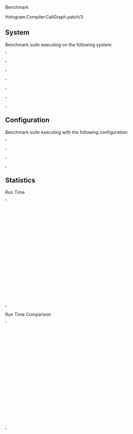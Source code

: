 Benchmark

Hologram.Compiler.CallGraph.patch/3

## System

Benchmark suite executing on the following system:

<table style="width: 1%">
  <tr>
    <th style="width: 1%; white-space: nowrap">Operating System</th>
    <td>macOS</td>
  </tr><tr>
    <th style="white-space: nowrap">CPU Information</th>
    <td style="white-space: nowrap">Apple M1 Pro</td>
  </tr><tr>
    <th style="white-space: nowrap">Number of Available Cores</th>
    <td style="white-space: nowrap">10</td>
  </tr><tr>
    <th style="white-space: nowrap">Available Memory</th>
    <td style="white-space: nowrap">16 GB</td>
  </tr><tr>
    <th style="white-space: nowrap">Elixir Version</th>
    <td style="white-space: nowrap">1.18.2</td>
  </tr><tr>
    <th style="white-space: nowrap">Erlang Version</th>
    <td style="white-space: nowrap">27.2.4</td>
  </tr>
</table>

## Configuration

Benchmark suite executing with the following configuration:

<table style="width: 1%">
  <tr>
    <th style="width: 1%">:time</th>
    <td style="white-space: nowrap">1 min</td>
  </tr><tr>
    <th>:parallel</th>
    <td style="white-space: nowrap">1</td>
  </tr><tr>
    <th>:warmup</th>
    <td style="white-space: nowrap">2 s</td>
  </tr>
</table>

## Statistics



Run Time

<table style="width: 1%">
  <tr>
    <th>Name</th>
    <th style="text-align: right">IPS</th>
    <th style="text-align: right">Average</th>
    <th style="text-align: right">Devitation</th>
    <th style="text-align: right">Median</th>
    <th style="text-align: right">99th&nbsp;%</th>
  </tr>

  <tr>
    <td style="white-space: nowrap">no module changes</td>
    <td style="white-space: nowrap; text-align: right">289993.52</td>
    <td style="white-space: nowrap; text-align: right">0.00000 s</td>
    <td style="white-space: nowrap; text-align: right">&plusmn;18.91%</td>
    <td style="white-space: nowrap; text-align: right">0.00000 s</td>
    <td style="white-space: nowrap; text-align: right">0.00001 s</td>
  </tr>

  <tr>
    <td style="white-space: nowrap">1 module added </td>
    <td style="white-space: nowrap; text-align: right">181.67</td>
    <td style="white-space: nowrap; text-align: right">0.00550 s</td>
    <td style="white-space: nowrap; text-align: right">&plusmn;3.47%</td>
    <td style="white-space: nowrap; text-align: right">0.00548 s</td>
    <td style="white-space: nowrap; text-align: right">0.00602 s</td>
  </tr>

  <tr>
    <td style="white-space: nowrap">1 module removed </td>
    <td style="white-space: nowrap; text-align: right">18.17</td>
    <td style="white-space: nowrap; text-align: right">0.0550 s</td>
    <td style="white-space: nowrap; text-align: right">&plusmn;2.62%</td>
    <td style="white-space: nowrap; text-align: right">0.0547 s</td>
    <td style="white-space: nowrap; text-align: right">0.0577 s</td>
  </tr>

  <tr>
    <td style="white-space: nowrap">1 module updated </td>
    <td style="white-space: nowrap; text-align: right">16.12</td>
    <td style="white-space: nowrap; text-align: right">0.0620 s</td>
    <td style="white-space: nowrap; text-align: right">&plusmn;3.29%</td>
    <td style="white-space: nowrap; text-align: right">0.0611 s</td>
    <td style="white-space: nowrap; text-align: right">0.0680 s</td>
  </tr>

  <tr>
    <td style="white-space: nowrap">3 added, 3 removed, 3 updated</td>
    <td style="white-space: nowrap; text-align: right">1.04</td>
    <td style="white-space: nowrap; text-align: right">0.96 s</td>
    <td style="white-space: nowrap; text-align: right">&plusmn;2.25%</td>
    <td style="white-space: nowrap; text-align: right">0.96 s</td>
    <td style="white-space: nowrap; text-align: right">0.99 s</td>
  </tr>

  <tr>
    <td style="white-space: nowrap">1 added, 1 removed, 1 updated</td>
    <td style="white-space: nowrap; text-align: right">0.87</td>
    <td style="white-space: nowrap; text-align: right">1.15 s</td>
    <td style="white-space: nowrap; text-align: right">&plusmn;1.76%</td>
    <td style="white-space: nowrap; text-align: right">1.15 s</td>
    <td style="white-space: nowrap; text-align: right">1.18 s</td>
  </tr>

  <tr>
    <td style="white-space: nowrap">100% modules added</td>
    <td style="white-space: nowrap; text-align: right">0.83</td>
    <td style="white-space: nowrap; text-align: right">1.21 s</td>
    <td style="white-space: nowrap; text-align: right">&plusmn;0.91%</td>
    <td style="white-space: nowrap; text-align: right">1.21 s</td>
    <td style="white-space: nowrap; text-align: right">1.24 s</td>
  </tr>

  <tr>
    <td style="white-space: nowrap">1% added, 1% removed, 1% updated</td>
    <td style="white-space: nowrap; text-align: right">0.24</td>
    <td style="white-space: nowrap; text-align: right">4.15 s</td>
    <td style="white-space: nowrap; text-align: right">&plusmn;1.23%</td>
    <td style="white-space: nowrap; text-align: right">4.15 s</td>
    <td style="white-space: nowrap; text-align: right">4.23 s</td>
  </tr>

  <tr>
    <td style="white-space: nowrap">10 added, 10 removed, 10 updated</td>
    <td style="white-space: nowrap; text-align: right">0.24</td>
    <td style="white-space: nowrap; text-align: right">4.17 s</td>
    <td style="white-space: nowrap; text-align: right">&plusmn;2.95%</td>
    <td style="white-space: nowrap; text-align: right">4.15 s</td>
    <td style="white-space: nowrap; text-align: right">4.34 s</td>
  </tr>

  <tr>
    <td style="white-space: nowrap">33% added, 33% removed, 34% updated</td>
    <td style="white-space: nowrap; text-align: right">0.00882</td>
    <td style="white-space: nowrap; text-align: right">113.41 s</td>
    <td style="white-space: nowrap; text-align: right">&plusmn;0.00%</td>
    <td style="white-space: nowrap; text-align: right">113.41 s</td>
    <td style="white-space: nowrap; text-align: right">113.41 s</td>
  </tr>

  <tr>
    <td style="white-space: nowrap">100% modules removed</td>
    <td style="white-space: nowrap; text-align: right">0.00597</td>
    <td style="white-space: nowrap; text-align: right">167.41 s</td>
    <td style="white-space: nowrap; text-align: right">&plusmn;0.00%</td>
    <td style="white-space: nowrap; text-align: right">167.41 s</td>
    <td style="white-space: nowrap; text-align: right">167.41 s</td>
  </tr>

  <tr>
    <td style="white-space: nowrap">100% modules updated</td>
    <td style="white-space: nowrap; text-align: right">0.00324</td>
    <td style="white-space: nowrap; text-align: right">308.66 s</td>
    <td style="white-space: nowrap; text-align: right">&plusmn;0.00%</td>
    <td style="white-space: nowrap; text-align: right">308.66 s</td>
    <td style="white-space: nowrap; text-align: right">308.66 s</td>
  </tr>

</table>


Run Time Comparison

<table style="width: 1%">
  <tr>
    <th>Name</th>
    <th style="text-align: right">IPS</th>
    <th style="text-align: right">Slower</th>
  <tr>
    <td style="white-space: nowrap">no module changes</td>
    <td style="white-space: nowrap;text-align: right">289993.52</td>
    <td>&nbsp;</td>
  </tr>

  <tr>
    <td style="white-space: nowrap">1 module added </td>
    <td style="white-space: nowrap; text-align: right">181.67</td>
    <td style="white-space: nowrap; text-align: right">1596.28x</td>
  </tr>

  <tr>
    <td style="white-space: nowrap">1 module removed </td>
    <td style="white-space: nowrap; text-align: right">18.17</td>
    <td style="white-space: nowrap; text-align: right">15961.45x</td>
  </tr>

  <tr>
    <td style="white-space: nowrap">1 module updated </td>
    <td style="white-space: nowrap; text-align: right">16.12</td>
    <td style="white-space: nowrap; text-align: right">17987.96x</td>
  </tr>

  <tr>
    <td style="white-space: nowrap">3 added, 3 removed, 3 updated</td>
    <td style="white-space: nowrap; text-align: right">1.04</td>
    <td style="white-space: nowrap; text-align: right">277621.26x</td>
  </tr>

  <tr>
    <td style="white-space: nowrap">1 added, 1 removed, 1 updated</td>
    <td style="white-space: nowrap; text-align: right">0.87</td>
    <td style="white-space: nowrap; text-align: right">333432.28x</td>
  </tr>

  <tr>
    <td style="white-space: nowrap">100% modules added</td>
    <td style="white-space: nowrap; text-align: right">0.83</td>
    <td style="white-space: nowrap; text-align: right">351402.03x</td>
  </tr>

  <tr>
    <td style="white-space: nowrap">1% added, 1% removed, 1% updated</td>
    <td style="white-space: nowrap; text-align: right">0.24</td>
    <td style="white-space: nowrap; text-align: right">1202952.59x</td>
  </tr>

  <tr>
    <td style="white-space: nowrap">10 added, 10 removed, 10 updated</td>
    <td style="white-space: nowrap; text-align: right">0.24</td>
    <td style="white-space: nowrap; text-align: right">1207855.35x</td>
  </tr>

  <tr>
    <td style="white-space: nowrap">33% added, 33% removed, 34% updated</td>
    <td style="white-space: nowrap; text-align: right">0.00882</td>
    <td style="white-space: nowrap; text-align: right">32888978.55x</td>
  </tr>

  <tr>
    <td style="white-space: nowrap">100% modules removed</td>
    <td style="white-space: nowrap; text-align: right">0.00597</td>
    <td style="white-space: nowrap; text-align: right">48546660.13x</td>
  </tr>

  <tr>
    <td style="white-space: nowrap">100% modules updated</td>
    <td style="white-space: nowrap; text-align: right">0.00324</td>
    <td style="white-space: nowrap; text-align: right">89509251.25x</td>
  </tr>

</table>